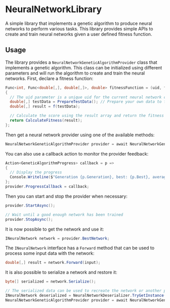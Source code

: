 # NeuralNetworkLibrary

A simple library that implements a genetic algorithm to produce neural networks to perform various tasks.
This library provides simple APIs to create and train neural networks given a user defined fitness function.

## Usage

The library provides a `NeuralNetworkGeneticAlgorithmProvider` class that implements a genetic algorithm. This class can be initialized using different parameters and will run the algorithm to create and train the neural networks.
First, declare a fitness function:

```C#
Func<int, Func<double[,], double[,]>, double> fitnessFunction = (uid, f) =>
{
  // The uid parameter is a unique uid for the current neural network calling the fitness function
  double[,] testData = PrepareTestData(); // Prepare your own data to feed the neural network
  double[,] result = f(testData);

  // Calculate the score using the result array and return the fitness value
  return CalculateFitness(result);
};
```

Then get a neural network provider using one of the available methods:

```C#
NeuralNetworkGeneticAlgorithmProvider provider = await NeuralNetworkGeneticAlgorithmProvider.NewSingleLayerAsync(fitnessFunction, 16, 4, 16, null, 0.5, 100, 5, 10);
```

You can also use a callback action to monitor the provider feedback:

```C#
Action<GeneticAlgorithmProgress> callback = p =>
{
  // Display the progress
  Console.Writeline($"Generation {p.Generation}, best: {p.Best}, average: {p.Average}, all time best score: {p.AllTimeBest}");
};
provider.ProgressCallback = callback;
```
    
Then you can start and stop the provider when necessary:

```C#
provider.StartAsync();

// Wait until a good enough network has been trained
provider.StopAsync();
```
    
It is now possible to get the network and use it:

```C#
INeuralNetwork network = provider.BestNetwork;
```
    
The `INeuralNetwork` interface has a `Forward` method that can be used to process some input data with the network:

```C#
double[,] result = network.Forward(input);
```
    
It is also possible to serialize a network and restore it:

```C#
byte[] serialized = network.Serialize();

// The serialized data can be used to recreate the network or another provider
INeuralNetwork deserialized = NeuralNetworkDeserializer.TryGetInstance(serialized);
NeuralNetworkGeneticAlgorithmProvider provider = await NeuralNetworkGeneticAlgorithmProvider.FromSerializedNetworkAsync(fitnessFunction, deserialized, 100, 5, 10);
```
